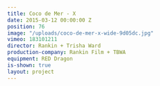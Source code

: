 ```yaml
---
title: Coco de Mer - X
date: 2015-03-12 00:00:00 Z
position: 76
image: "/uploads/coco-de-mer-x-wide-9d05dc.jpg"
vimeo: 183101211
director: Rankin + Trisha Ward
production-company: Rankin Film + TBWA
equipment: RED Dragon
is-shown: true
layout: project
---
```


